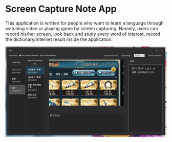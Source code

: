 # Screen Capture Note App
This application is written for people who want to learn a language through watching video or playing game by screen capturing. Namely, users can record his/her screen, look back and study every word of interest, record the dictionary/internet result inside the application.

<img align="center" src="screenshot.png" width="600">
